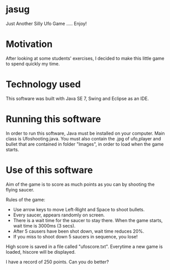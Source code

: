 # jasug
Just Another Silly Ufo Game ..... Enjoy!
# Motivation
After looking at some students' exercises, I decided to make this little game
to spend quickly my time.
# Technology used
This software was built with Java SE 7, Swing and Eclipse as an IDE.
# Running this software
In order to run this software, Java must be installed on your computer.
Main class is Ufoshooting.java. 
You must also contain the .jpg of ufo,player and bullet that are contained in folder "Images", in order to load when the game starts.
# Use of this software
Aim of the game is to score as much points as you can by shooting the flying saucer.

Rules of the game:
 - Use arrow keys to move Left-Right and Space to shoot bullets.
 - Every saucer, appears randomly on screen.
 - There is a wait time for the saucer to stay there. When the game starts, wait time is 3000ms (3 secs).
 - After 5 causers have been shot down, wait time reduces 20%.
 - If you miss to shoot down 5 saucers in sequence, you lose!
 
 High score is saved in a file called "ufoscore.txt". Everytime a new game is loaded, hiscore will
 be displayed.
 
 I have a record of 250 points. Can you do better?
 


